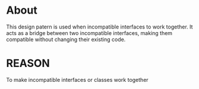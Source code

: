 # About

This design patern is used when incompatible interfaces to work together. It acts as a bridge between two incompatible interfaces, making them compatible without changing their existing code.

# REASON

To make incompatible interfaces or classes work together
